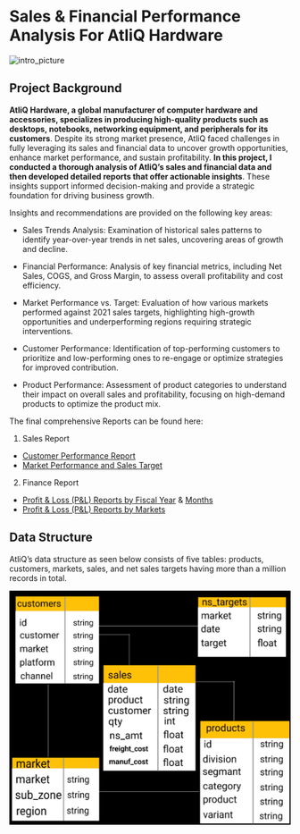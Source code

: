 # Sales & Financial Performance Analysis For AtliQ Hardware 
![intro_picture](https://github.com/user-attachments/assets/51aaee61-a52a-4b86-88ed-26a37ac3f341)

## Project Background
**AtliQ Hardware, a global manufacturer of computer hardware and accessories, specializes in producing high-quality products such as desktops, notebooks, networking equipment, and peripherals for its customers**. Despite its strong market presence, AtliQ faced challenges in fully leveraging its sales and financial data to uncover growth opportunities, enhance market performance, and sustain profitability. **In this project, I conducted a thorough analysis of AtliQ’s sales and financial data and then developed detailed reports that offer actionable insights**. These insights support informed decision-making and provide a strategic foundation for driving business growth.

Insights and recommendations are provided on the following key areas:

* Sales Trends Analysis: Examination of historical sales patterns to identify year-over-year trends in net sales, uncovering areas of growth and decline.

* Financial Performance: Analysis of key financial metrics, including Net Sales, COGS, and  Gross Margin, to assess overall profitability and cost efficiency.

* Market Performance vs. Target: Evaluation of how various markets performed against 2021 sales targets, highlighting high-growth opportunities and underperforming regions requiring strategic interventions.

* Customer Performance: Identification of top-performing customers to prioritize and low-performing ones to re-engage or optimize strategies for improved contribution.

* Product Performance: Assessment of product categories to understand their impact on overall sales and profitability, focusing on high-demand products to optimize the product mix.

The final comprehensive Reports can be found here:

1. Sales Report
- [Customer Performance Report](link)
- [Market Performance and Sales Target](link)

2. Finance Report
- [Profit & Loss (P&L) Reports by Fiscal Year](link) & [Months](link)
- [Profit & Loss (P&L) Reports by Markets](link)  

## Data Structure
AtliQ’s data structure as seen below consists of five tables: products, customers, markets, sales, and net sales targets having more than a million records in total.

![ERD](https://github.com/Abubakar2820/AtliQ-Sales-and-Finance-Analysis/blob/main/ERD.png)

